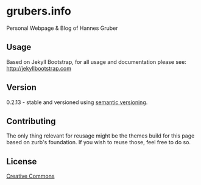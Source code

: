 # grubers.info

Personal Webpage & Blog of Hannes Gruber

## Usage

Based on Jekyll Bootstrap, for all usage and documentation please see: <http://jekyllbootstrap.com>

## Version

0.2.13 - stable and versioned using [semantic versioning](http://semver.org/).

## Contributing 

The only thing relevant for reusage might be the themes build for this page based on zurb's foundation. 
If you wish to reuse those, feel free to do so. 


## License

[Creative Commons](http://creativecommons.org/licenses/by-nc-sa/3.0/)
